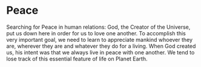 # Peace
Searching for Peace in human relations:
God, the Creator of the Universe, put us down here in order for us to love one another. To accomplish this very important goal, we need to learn to appreciate mankind whoever they are, wherever they are and whatever they do for a living. When God created us, his intent was that we always live in peace with one another. We tend to lose track of this essential feature of life on Planet Earth.
